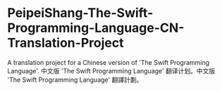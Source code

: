PeipeiShang-The-Swift-Programming-Language-CN-Translation-Project
=================================================================

A translation project for a Chinese version of 'The Swift Programming Language'. 中文版 'The Swift Programming Language' 翻译计划。中文版 'The Swift Programming Language' 翻譯計劃。

